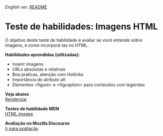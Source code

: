 <span><i>English ver.</i> <a href="https://github.com/alexandre-j-dev/Mozilla-Developer-Network-HTML/blob/main/Test%20your%20skills_%20HTML%20images/README.en.md"> README</a></span>

<h1>Teste de habilidades: Imagens HTML</h1>

<p> O objetivo deste teste de habilidade é avaliar se você entende sobre imagens, e como incorporá-las no HTML. </p>

<strong>Habilidades aprendidas (utilizadas):</strong>
<ul>  
<li>Inserir imagens</li>
<li>URLs absolutas e relativas</li>
<li>Boa praticas, atenção com Hotlinks</li>
<li>Importância do atributo alt</li>
<li>Elementos &lt;figure&gt; e &lt;figcaption&gt; para conteúdos com legendas</li>
</ul>

<strong>Veja abaixo</strong><br>
<a href="https://htmlpreview.github.io/?https://github.com/alexandre-j-dev/Mozilla-Developer-Network-HTML/blob/main/Test%20your%20skills_%20HTML%20images/index.html"> Renderizar </a><br>

<strong>Testes de habilidade MDN</strong><br>
<a href="https://developer.mozilla.org/en-US/docs/Learn/HTML/Multimedia_and_embedding/Images_in_HTML/Test_your_skills:_HTML_images"> HTML images </a>

<strong>Avaliação no Mozilla Discourse</strong><br>
<a href="https://discourse.mozilla.org/t/assessment-wanted-for-html-images-task/107035 ">Ir para avaliação </a>
